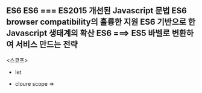ES6
ES6 === ES2015
개선된 Javascript 문법
ES6 browser compatibility의 훌륭한 지원 
ES6 기반으로 한 Javascript 생태계의 확산
ES6 ===> ES5 바벨로 변환하여 서비스 만드는 전략
-----------------------------------------------------
<스코프>

* let 

* cloure scope
=> 